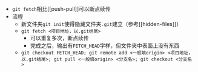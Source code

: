 - `git fetch`相比[[push-pull]]可以断点续传
- 流程
  - 新文件夹`git init`使得隐藏文件夹`.git`建立（参考[[hidden-files]]）
  - `git fetch <项目地址，以.git结尾>`
    - 可以重复多次，断点续传
    - 完成之后，输出有`FETCH_HEAD`字样，但文件夹中表面上没有东西
  - `git checkout FETCH_HEAD; git remote add <一般填origin> <项目地址，以.git结尾>; git pull <一般填origin> <分支名>; git checkout <分支名>`